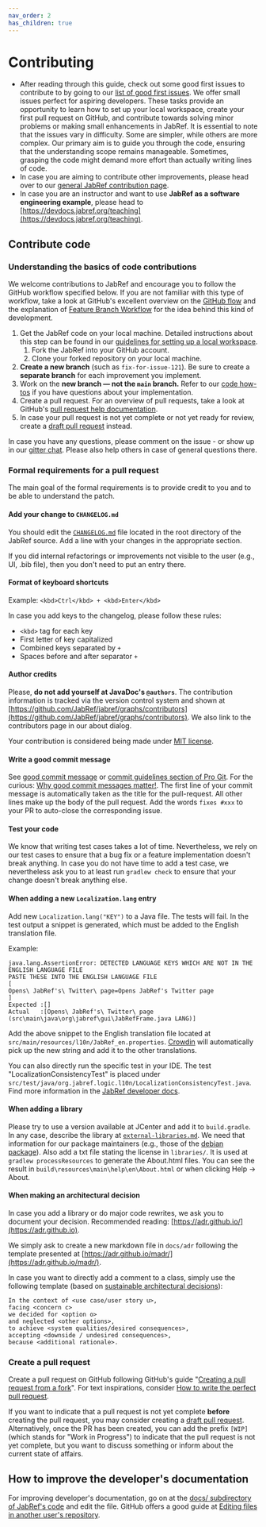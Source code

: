```yaml
---
nav_order: 2
has_children: true
---
```

# Contributing

* After reading through this guide, check out some good first issues to contribute to by going to our [list of good first issues](https://github.com/orgs/JabRef/projects/5/views/1).
  We offer small issues perfect for aspiring developers. These tasks provide an opportunity to learn how to set up your local workspace, create your first pull request on GitHub, and contribute towards solving minor problems or making small enhancements in JabRef. It is essential to note that the issues vary in difficulty. Some are simpler, while others are more complex. Our primary aim is to guide you through the code, ensuring that the understanding scope remains manageable. Sometimes, grasping the code might demand more effort than actually writing lines of code.
* In case you are aiming to contribute other improvements, please head over to our [general JabRef contribution page](https://docs.jabref.org/faqcontributing).
* In case you are an instructor and want to use **JabRef as a software engineering example**, please head to [https://devdocs.jabref.org/teaching](https://devdocs.jabref.org/teaching).

## Contribute code

### Understanding the basics of code contributions

We welcome contributions to JabRef and encourage you to follow the GitHub workflow specified below. If you are not familiar with this type of workflow, take a look at GitHub's excellent overview on the [GitHub flow](https://docs.github.com/en/get-started/using-github/github-flow) and the explanation of [Feature Branch Workflow](https://atlassian.com/git/tutorials/comparing-workflows#feature-branch-workflow) for the idea behind this kind of development.

1. Get the JabRef code on your local machine. Detailed instructions about this step can be found in our [guidelines for setting up a local workspace](getting-into-the-code/guidelines-for-setting-up-a-local-workspace/).
   1. Fork the JabRef into your GitHub account.
   2. Clone your forked repository on your local machine.
2. **Create a new branch** (such as `fix-for-issue-121`). Be sure to create a **separate branch** for each improvement you implement.
3. Work on the **new branch — not the `main` branch.** Refer to our [code how-tos](https://devdocs.jabref.org/code-howtos) if you have questions about your implementation.
4. Create a pull request. For an overview of pull requests, take a look at GitHub's [pull request help documentation](https://help.github.com/articles/about-pull-requests/).
5. In case your pull request is not yet complete or not yet ready for review, create a [draft pull request](https://github.blog/2019-02-14-introducing-draft-pull-requests/) instead.

In case you have any questions, please comment on the issue - or show up in our [gitter chat](https://gitter.im/JabRef/jabref).
Please also help others in case of general questions there.

### Formal requirements for a pull request

The main goal of the formal requirements is to provide credit to you and to be able to understand the patch.

#### Add your change to `CHANGELOG.md`

You should edit the [`CHANGELOG.md`](https://github.com/JabRef/jabref/blob/main/CHANGELOG.md#changelog) file located in the root directory of the JabRef source. Add a line with your changes in the appropriate section.

If you did internal refactorings or improvements not visible to the user (e.g., UI, .bib file), then you don't need to put an entry there.

#### **Format of keyboard shortcuts**

Example: `<kbd>Ctrl</kbd> + <kbd>Enter</kbd>`

In case you add keys to the changelog, please follow these rules:

* `<kbd>` tag for each key
* First letter of key capitalized
* Combined keys separated by `+`
* Spaces before and after separator `+`

#### Author credits

Please, **do not add yourself at JavaDoc's `@authors`**. The contribution information is tracked via the version control system and shown at [https://github.com/JabRef/jabref/graphs/contributors](https://github.com/JabRef/jabref/graphs/contributors). We also link to the contributors page in our about dialog.

Your contribution is considered being made under [MIT license](https://tldrlegal.com/license/mit-license).

#### Write a good commit message

See [good commit message](https://github.com/joelparkerhenderson/git-commit-message) or [commit guidelines section of Pro Git](http://git-scm.com/book/en/Distributed-Git-Contributing-to-a-Project#Commit-Guidelines). For the curious: [Why good commit messages matter!](https://cbea.ms/git-commit/). The first line of your commit message is automatically taken as the title for the pull-request. All other lines make up the body of the pull request. Add the words `fixes #xxx` to your PR to auto-close the corresponding issue.

#### Test your code

We know that writing test cases takes a lot of time. Nevertheless, we rely on our test cases to ensure that a bug fix or a feature implementation doesn't break anything. In case you do not have time to add a test case, we nevertheless ask you to at least run `gradlew check` to ensure that your change doesn't break anything else.

#### When adding a new `Localization.lang` entry

Add new `Localization.lang("KEY")` to a Java file. The tests will fail. In the test output a snippet is generated, which must be added to the English translation file.

Example:

```text
java.lang.AssertionError: DETECTED LANGUAGE KEYS WHICH ARE NOT IN THE ENGLISH LANGUAGE FILE
PASTE THESE INTO THE ENGLISH LANGUAGE FILE
[
Opens\ JabRef's\ Twitter\ page=Opens JabRef's Twitter page
]
Expected :[]
Actual   :[Opens\ JabRef's\ Twitter\ page (src\main\java\org\jabref\gui\JabRefFrame.java LANG)]
```

Add the above snippet to the English translation file located at `src/main/resources/l10n/JabRef_en.properties`. [Crowdin](https://crowdin.com/project/jabref) will automatically pick up the new string and add it to the other translations.

You can also directly run the specific test in your IDE. The test "LocalizationConsistencyTest" is placed under `src/test/java/org.jabref.logic.l10n/LocalizationConsistencyTest.java`. Find more information in the [JabRef developer docs](code-howtos/localization.md).

#### When adding a library

Please try to use a version available at JCenter and add it to `build.gradle`. In any case, describe the library at [`external-libraries.md`](https://github.com/JabRef/jabref/blob/main/external-libraries.md#external-libraries). We need that information for our package maintainers (e.g., those of the [debian package](https://tracker.debian.org/pkg/jabref)). Also add a txt file stating the license in `libraries/`. It is used at `gradlew processResources` to generate the About.html files. You can see the result in `build\resources\main\help\en\About.html` or when clicking Help -> About.

#### When making an architectural decision

In case you add a library or do major code rewrites, we ask you to document your decision. Recommended reading: [https://adr.github.io/](https://adr.github.io).

We simply ask to create a new markdown file in `docs/adr` following the template presented at [https://adr.github.io/madr/](https://adr.github.io/madr/).

In case you want to directly add a comment to a class, simply use the following template (based on [sustainable architectural decisions](https://www.infoq.com/articles/sustainable-architectural-design-decisions)):

```text
In the context of <use case/user story u>,
facing <concern c>
we decided for <option o>
and neglected <other options>,
to achieve <system qualities/desired consequences>,
accepting <downside / undesired consequences>,
because <additional rationale>.
```

### Create a pull request

Create a pull request on GitHub following GitHub's guide "[Creating a pull request from a fork](https://help.github.com/en/github/collaborating-with-issues-and-pull-requests/creating-a-pull-request-from-a-fork)". For text inspirations, consider [How to write the perfect pull request](https://github.com/blog/1943-how-to-write-the-perfect-pull-request).

If you want to indicate that a pull request is not yet complete **before** creating the pull request, you may consider creating a [draft pull request](https://github.blog/2019-02-14-introducing-draft-pull-requests/). Alternatively, once the PR has been created, you can add the prefix `[WIP]` (which stands for "Work in Progress") to indicate that the pull request is not yet complete, but you want to discuss something or inform about the current state of affairs.

## How to improve the developer's documentation

For improving developer's documentation, go on at the [docs/ subdirectory of JabRef's code](https://github.com/JabRef/jabref/tree/main/docs) and edit the file.
GitHub offers a good guide at [Editing files in another user's repository](https://help.github.com/en/github/managing-files-in-a-repository/editing-files-in-another-users-repository).
